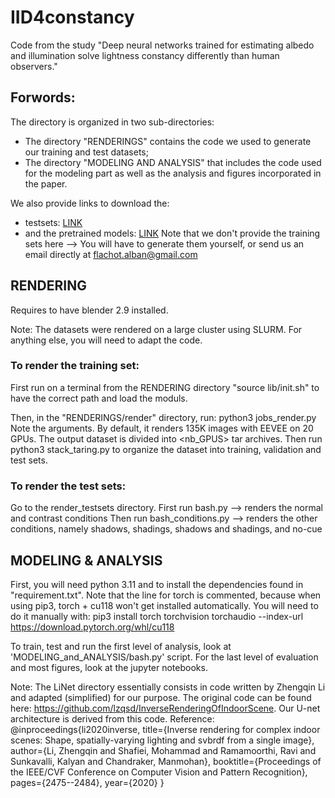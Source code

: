 # IID4constancy
Code from the study "Deep neural networks trained for estimating albedo and illumination solve lightness constancy differently than human observers."

## Forwords:

The directory is organized in two sub-directories: 
 - The directory "RENDERINGS" contains the code we used to generate our training and test datasets; 
 - The directory "MODELING AND ANALYSIS" that includes the code used for the modeling part as well as the analysis and figures incorporated in the paper.

We also provide links to download the:
 - testsets: [LINK](https://www.dropbox.com/scl/fo/yb360ltk2llhyzvhzu7bj/ALmepfhRmdUinTKEZ5rrRKk?rlkey=matwof0s7ew9ei9udk7l8raxb&st=0zz49pim&dl=0)
 - and the pretrained models: [LINK](https://www.dropbox.com/scl/fo/fxl7486bp8b2py5nbv3lw/AKRNDf1pVEOJu45nl0JMt7s?rlkey=ftgr9y2h7hndjw1xifo5jzh8n&st=l7paaw7s&dl=0)
Note that we don't provide the training sets here --> You will have to generate them yourself, or send us an email directly at flachot.alban@gmail.com

## RENDERING

Requires to have blender 2.9 installed.

Note: The datasets were rendered on a large cluster using SLURM.
For anything else, you will need to adapt the code.

### To render the training set:

First run on a terminal from the RENDERING directory "source lib/init.sh" to have the correct path and load the moduls.

Then, in the "RENDERINGS/render" directory, run: python3 jobs_render.py
Note the arguments. By default, it renders 135K images with EEVEE on 20 GPUs. The output dataset is divided into <nb_GPUS> tar archives.
Then run python3 stack_taring.py to organize the dataset into training, validation and test sets.

### To render the test sets:

Go to the render_testsets directory.
First run bash.py --> renders the normal and contrast conditions
Then run bash_conditions.py --> renders the other conditions, namely shadows, shadings, shadows and shadings, and no-cue


## MODELING & ANALYSIS

First, you will need python 3.11 and to install the dependencies found in "requirement.txt". 
Note that the line for torch is commented, because when using pip3, torch + cu118 won't get installed automatically. You will need to do it manually with: pip3 install torch torchvision torchaudio --index-url https://download.pytorch.org/whl/cu118

To train, test and run the first level of analysis, look at 'MODELING_and_ANALYSIS/bash.py' script.
For the last level of evaluation and most figures, look at the jupyter notebooks.

Note: The LiNet directory essentially consists in code written by Zhengqin Li and adapted (simplified) for our purpose. The original code can be found here: https://github.com/lzqsd/InverseRenderingOfIndoorScene. Our U-net architecture is derived from this code.
Reference:
@inproceedings{li2020inverse,
title={Inverse rendering for complex indoor scenes: Shape, spatially-varying lighting and svbrdf from a single image},
author={Li, Zhengqin and Shafiei, Mohammad and Ramamoorthi, Ravi and Sunkavalli, Kalyan and Chandraker, Manmohan},
booktitle={Proceedings of the IEEE/CVF Conference on Computer Vision and Pattern Recognition},
pages={2475--2484},
year={2020}
}

